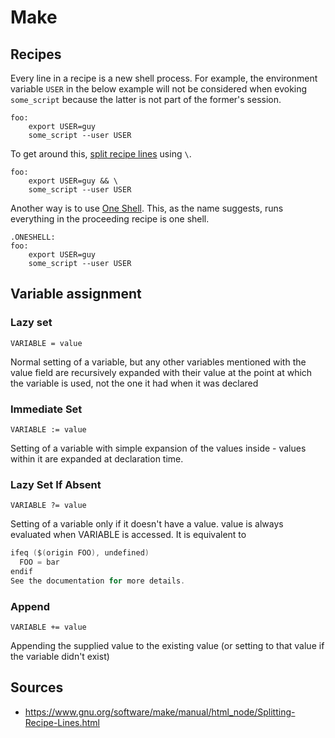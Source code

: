 Make
====

Recipes
-------

Every line in a recipe is a new shell process. For example, the environment variable `USER` in the below example will not be considered when evoking `some_script` because the latter is not part of the former's session.

```
foo:
    export USER=guy
    some_script --user USER
```

To get around this, [split recipe lines](https://www.gnu.org/software/make/manual/html_node/Splitting-Recipe-Lines.html) using `\`.

```
foo:
    export USER=guy && \
    some_script --user USER
```

Another way is to use [One Shell](https://www.gnu.org/software/make/manual/html_node/One-Shell.html). This, as the name suggests, runs everything in the proceeding recipe is one shell.

```
.ONESHELL:
foo:
    export USER=guy
    some_script --user USER
```

Variable assignment
-------------------

### Lazy set

`VARIABLE = value`

Normal setting of a variable, but any other variables mentioned with the value field are recursively expanded with their value at the point at which the variable is used, not the one it had when it was declared

### Immediate Set

`VARIABLE := value`

Setting of a variable with simple expansion of the values inside - values within it are expanded at declaration time.

### Lazy Set If Absent

`VARIABLE ?= value`

Setting of a variable only if it doesn't have a value. value is always evaluated when VARIABLE is accessed. It is equivalent to

```c
ifeq ($(origin FOO), undefined)
  FOO = bar
endif
See the documentation for more details.
```

### Append

`VARIABLE += value`

Appending the supplied value to the existing value (or setting to that value if the variable didn't exist)

Sources
-------

- https://www.gnu.org/software/make/manual/html_node/Splitting-Recipe-Lines.html
